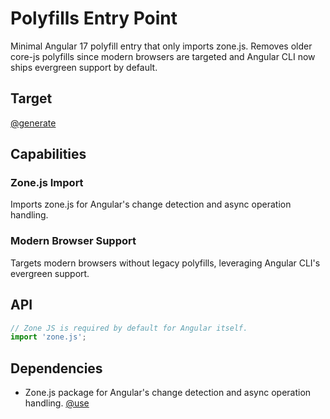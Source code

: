 # Polyfills Entry Point

Minimal Angular 17 polyfill entry that only imports zone.js. Removes older core-js polyfills since modern browsers are targeted and Angular CLI now ships evergreen support by default.

## Target

[@generate](../../src/polyfills.ts)

## Capabilities

### Zone.js Import

Imports zone.js for Angular's change detection and async operation handling.

### Modern Browser Support

Targets modern browsers without legacy polyfills, leveraging Angular CLI's evergreen support.

## API

```typescript { .api }
// Zone JS is required by default for Angular itself.
import 'zone.js';
```

## Dependencies

- Zone.js package for Angular's change detection and async operation handling. [@use](../../package.json#zone.js)